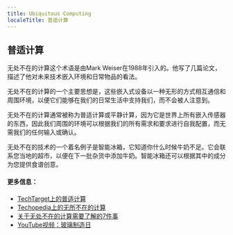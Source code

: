 ```yaml
---
title: Ubiquitous Computing
localeTitle: 普适计算
---
```

## 普适计算

无处不在的计算这个术语是由Mark Weiser在1988年引入的。他写了几篇论文，描述了他对未来技术嵌入环境和日常物品的看法。

无处不在的计算的一个主要思想是，这些嵌入式设备以一种无形的方式相互通信和周围环境，以便它们能够在我们的日常生活中支持我们，而不会被人注意到。

无处不在的计算通常被称为普适计算或平静计算，因为它是世界上所有嵌入传感器的东西，因此我们周围的环境可以根据我们的所有需求和要求进行自我配置，而无需我们的任何输入或确认。

无处不在的技术的一个着名例子是智能冰箱，它知道你什么时候牛奶不足。它会联系您当地的超市，以便在下一批杂货中添加牛奶。智能冰箱还可以根据其中的成分为您提供食谱创意。

#### 更多信息：

*   [TechTarget上的普适计算](http://internetofthingsagenda.techtarget.com/definition/pervasive-computing-ubiquitous-computing)
*   [Techopedia上的无所不在的计算](https://www.techopedia.com/definition/22702/ubiquitous-computing)
*   [关于无处不在的计算需要了解的7件事](http://www.monitis.com/blog/top-7-things-you-need-to-know-about-ubiquitous-computing/)
*   [YouTube视频：玻璃制造日](https://youtu.be/jZkHpNnXLB0)